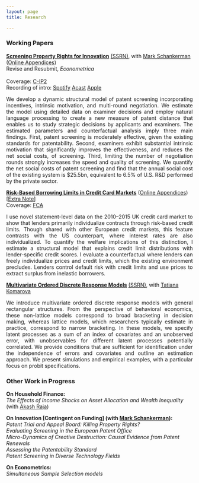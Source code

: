 ```yaml
---
layout: page
title: Research

---
```


<base target="_blank">

### Working Papers

[**Screening Property Rights for Innovation**](img/ms_2023_10_17_main_text.pdf) [(SSRN)](https://papers.ssrn.com/sol3/papers.cfm?abstract_id=4519999), with [Mark Schankerman](https://personal.lse.ac.uk/schanker/) ([Online Appendices](img/ms_2023_10_17_online_appendices.pdf)) <br>
Revise and Resubmit, *Econometrica* <br> <br>
Coverage: [C-IP2](https://cip2.gmu.edu/2023/10/04/using-economic-models-to-evaluate-the-efficacy-of-u-s-patent-examination/) <br> Recording of intro: [Spotify](https://open.spotify.com/show/0WliFzdFiMirDywdb9bJMH) [Acast](https://shows.acast.com/matchams-research-paper-introductions/episodes/screening-property-right-for-innovation) [Apple](https://podcasts.apple.com/us/podcast/matchams-research-paper-introductions/id1714279823) <br>

<p style='text-align: justify;'> <span style="font-size:1em;"> We develop a dynamic structural model of patent screening incorporating incentives, intrinsic motivation, and multi-round negotiation. We estimate the model using detailed data on examiner decisions and employ natural language processing to create a new measure of patent distance that enables us to study strategic decisions by applicants and examiners. The estimated parameters and counterfactual analysis imply three main findings. First, patent screening is moderately effective, given the existing standards for patentability. Second, examiners exhibit substantial intrinsic motivation that significantly improves the effectiveness, and reduces the net social costs, of screening. Third, limiting the number of negotiation rounds strongly increases the speed and quality of screening. We quantify the net social costs of patent screening and find that the annual social cost of the existing system is $25.5bn, equivalent to 6.5% of U.S. R&D performed by the private sector.  </span> </p>

[**Risk-Based Borrowing Limits in Credit Card Markets**](img/main_rbbl_matcham_2024_08_15.pdf) ([Online Appendices](img/online_rbbl_matcham_2024_08_14.pdf)) [[Extra Note](img/note_matcham_2024_08_09.pdf)] <br>
Coverage: [FCA](https://www.fca.org.uk/publications/research/interest-rates-risk-based-credit-limits-uk-credit-card-market) <br>

<p style='text-align: justify;'> <span style="font-size:1em;"> I use novel statement-level data on the 2010–2015 UK credit card market to show that lenders primarily individualize contracts through risk-based credit limits. Though shared with other European credit markets, this feature contrasts with the US counterpart, where interest rates are also individualized. To quantify the welfare implications of this distinction, I estimate a structural model that explains credit limit distributions with lender-specific credit scores. I evaluate a counterfactual where lenders can freely individualize prices and credit limits, which the existing environment precludes. Lenders control default risk with credit limits and use prices to extract surplus from inelastic borrowers. </span> </p>

[**Multivariate Ordered Discrete Response Models**](img/KM20230215.pdf) [(SSRN)](https://papers.ssrn.com/sol3/papers.cfm?abstract_id=4103429), with [Tatiana Komarova](https://personalpages.manchester.ac.uk/staff/tatiana.komarova/) <br>

<p style='text-align: justify;'> <span style="font-size:1em;"> We introduce multivariate ordered discrete response models with general rectangular structures. From the perspective of behavioral economics, these non-lattice models correspond to broad bracketing in decision making, whereas lattice models, which researchers typically estimate in practice, correspond to narrow bracketing. In these models, we specify latent processes as a sum of an index of covariates and an unobserved error, with unobservables for different latent processes potentially correlated. We provide conditions that are sufficient for identification under the independence of errors and covariates and outline an estimation approach. We present simulations and empirical examples, with a particular focus on probit specifications. </span> </p>

### Other Work in Progress

**On Household Finance:** <br>
*The Effects of Income Shocks on Asset Allocation and Wealth Inequality* (with [Akash Raja](https://www.akashraja.com/home))

**On Innovation [Contingent on Funding] (with [Mark Schankerman](https://personal.lse.ac.uk/schanker/)):** <br>
*Patent Trial and Appeal Board: Killing Property Rights?* <br>
*Evaluating Screening in the European Patent Office* <br>
*Micro-Dynamics of Creative Destruction: Causal Evidence from Patent Renewals* <br>
*Assessing the Patentability Standard* <br>
*Patent Screening in Diverse Technology Fields* <br>

**On Econometrics:** <br>
*Simultaneous Sample Selection models*
